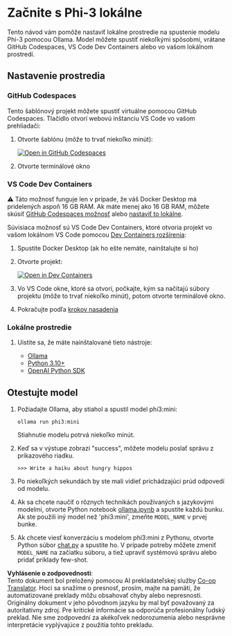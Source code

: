 <!--
CO_OP_TRANSLATOR_METADATA:
{
  "original_hash": "3edae6aebc3d0143037109e8af58f1ac",
  "translation_date": "2025-07-16T18:12:14+00:00",
  "source_file": "md/01.Introduction/01/01.EnvironmentSetup.md",
  "language_code": "sk"
}
-->
# Začnite s Phi-3 lokálne

Tento návod vám pomôže nastaviť lokálne prostredie na spustenie modelu Phi-3 pomocou Ollama. Model môžete spustiť niekoľkými spôsobmi, vrátane GitHub Codespaces, VS Code Dev Containers alebo vo vašom lokálnom prostredí.

## Nastavenie prostredia

### GitHub Codespaces

Tento šablónový projekt môžete spustiť virtuálne pomocou GitHub Codespaces. Tlačidlo otvorí webovú inštanciu VS Code vo vašom prehliadači:

1. Otvorte šablónu (môže to trvať niekoľko minút):

    [![Open in GitHub Codespaces](https://github.com/codespaces/badge.svg)](https://codespaces.new/microsoft/phi-3cookbook)

2. Otvorte terminálové okno

### VS Code Dev Containers

⚠️ Táto možnosť funguje len v prípade, že váš Docker Desktop má pridelených aspoň 16 GB RAM. Ak máte menej ako 16 GB RAM, môžete skúsiť [GitHub Codespaces možnosť](../../../../../md/01.Introduction/01) alebo [nastaviť to lokálne](../../../../../md/01.Introduction/01).

Súvisiaca možnosť sú VS Code Dev Containers, ktoré otvoria projekt vo vašom lokálnom VS Code pomocou [Dev Containers rozšírenia](https://marketplace.visualstudio.com/items?itemName=ms-vscode-remote.remote-containers):

1. Spustite Docker Desktop (ak ho ešte nemáte, nainštalujte si ho)
2. Otvorte projekt:

    [![Open in Dev Containers](https://img.shields.io/static/v1?style=for-the-badge&label=Dev%20Containers&message=Open&color=blue&logo=visualstudiocode)](https://vscode.dev/redirect?url=vscode://ms-vscode-remote.remote-containers/cloneInVolume?url=https://github.com/microsoft/phi-3cookbook)

3. Vo VS Code okne, ktoré sa otvorí, počkajte, kým sa načítajú súbory projektu (môže to trvať niekoľko minút), potom otvorte terminálové okno.
4. Pokračujte podľa [krokov nasadenia](../../../../../md/01.Introduction/01)

### Lokálne prostredie

1. Uistite sa, že máte nainštalované tieto nástroje:

    * [Ollama](https://ollama.com/)
    * [Python 3.10+](https://www.python.org/downloads/)
    * [OpenAI Python SDK](https://pypi.org/project/openai/)

## Otestujte model

1. Požiadajte Ollama, aby stiahol a spustil model phi3:mini:

    ```shell
    ollama run phi3:mini
    ```

    Stiahnutie modelu potrvá niekoľko minút.

2. Keď sa v výstupe zobrazí "success", môžete modelu poslať správu z príkazového riadku.

    ```shell
    >>> Write a haiku about hungry hippos
    ```

3. Po niekoľkých sekundách by ste mali vidieť prichádzajúci prúd odpovedí od modelu.

4. Ak sa chcete naučiť o rôznych technikách používaných s jazykovými modelmi, otvorte Python notebook [ollama.ipynb](../../../../../code/01.Introduce/ollama.ipynb) a spustite každú bunku. Ak ste použili iný model než 'phi3:mini', zmeňte `MODEL_NAME` v prvej bunke.

5. Ak chcete viesť konverzáciu s modelom phi3:mini z Pythonu, otvorte Python súbor [chat.py](../../../../../code/01.Introduce/chat.py) a spustite ho. V prípade potreby môžete zmeniť `MODEL_NAME` na začiatku súboru, a tiež upraviť systémovú správu alebo pridať príklady few-shot.

**Vyhlásenie o zodpovednosti**:  
Tento dokument bol preložený pomocou AI prekladateľskej služby [Co-op Translator](https://github.com/Azure/co-op-translator). Hoci sa snažíme o presnosť, prosím, majte na pamäti, že automatizované preklady môžu obsahovať chyby alebo nepresnosti. Originálny dokument v jeho pôvodnom jazyku by mal byť považovaný za autoritatívny zdroj. Pre kritické informácie sa odporúča profesionálny ľudský preklad. Nie sme zodpovední za akékoľvek nedorozumenia alebo nesprávne interpretácie vyplývajúce z použitia tohto prekladu.
